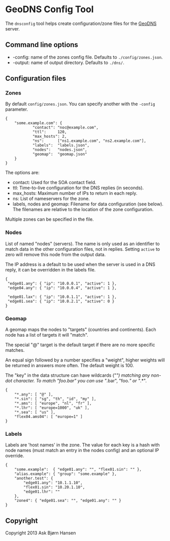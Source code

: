 # GeoDNS Config Tool

The `dnsconfig` tool helps create configuration/zone files for the
[GeoDNS](http://geo.bitnames.com/) server.

## Command line options

* -config: name of the zones config file. Defaults to `./config/zones.json`.
* -output: name of output directory. Defaults to `./dns/`.

## Configuration files

### Zones

By default `config/zones.json`. You can specify another with the `-config` parameter.

    {
        "some.example.com": {
                "contact": "noc@example.com",
                "ttl":     120,
                "max_hosts": 2,
                "ns":      ["ns1.example.com", "ns2.example.com"],
                "labels":  "labels.json",
                "nodes":   "nodes.json",
                "geomap":  "geomap.json"
        }
    }

The options are:

* contact: Used for the SOA contact field.
* ttl: Time-to-live configuration for the DNS replies (in seconds).
* max_hosts: Maximum number of IPs to return in each reply.
* ns: List of nameservers for the zone.
* labels, nodes and geomap: Filename for data configuration (see below). The filenames are relative to the location of the zone configuration.

Multiple zones can be specified in the file.

### Nodes

List of named "nodes" (servers). The name is only used as an identifier to
match data in the other configuration files, not in replies. Setting `active`
to zero will remove this node from the output data.

The IP address is a default to be used when the server is used in a DNS reply,
it can be overridden in the labels file.

    {
     "edge01.any": { "ip": "10.0.0.1", "active": 1 },
     "edge04.any": { "ip": "10.0.0.4", "active": 1 },

     "edge01.lax": { "ip": "10.0.1.1", "active": 1 },
     "edge01.sea": { "ip": "10.0.2.1", "active": 0 }
    }

### Geomap

A geomap maps the nodes to "targets" (countries and continents). Each node has
a list of targets it will "match".

The special "@" target is the default target if there are no more specific
matches.

An equal sign followed by a number specifies a "weight", higher weights will be
returned in answers more often. The default weight is 100.

The "key" in the data structure can have wildcards ("*") matching any non-dot
character. To match "foo.bar" you can use "*.bar", "foo.*" or "*.*".

    {
        "*.any": [ "@" ],
        "*.sin": [ "sg", "th", "id", "my" ],
        "*.ams": [ "europe", "nl", "fr" ],
        "*.lhr": [ "europe=1000", "uk" ],
        "*.sea": [ "us" ],
        "flex04.ams04": [ "europe=1" ]
    }

### Labels

Labels are 'host names' in the zone. The value for each key is a hash with node
names (must match an entry in the nodes config) and an optional IP override.

    {
        "some.example":  { "edge01.any": "", "flex01.sin": "" },
        "alias.example": { "group": "some.example" },
        "another.test": {
            "edge01.any": "10.1.1.10",
            "flex01.sin": "10.20.1.10",
            "edge01.lhr": ""
        },
        "zone4": { "edge01.sea": "", "edge01.any": "" }
    }

## Copyright

Copyright 2013 Ask Bjørn Hansen